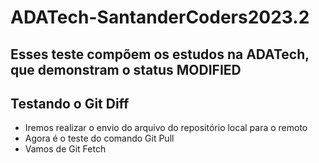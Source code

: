 # ADATech-SantanderCoders2023.2
## Esses teste compõem os estudos na ADATech, que demonstram o status MODIFIED
## Testando o Git Diff

* Iremos realizar o envio do arquivo do repositório local para o remoto
* Agora é o teste do comando Git Pull
* Vamos de Git Fetch
